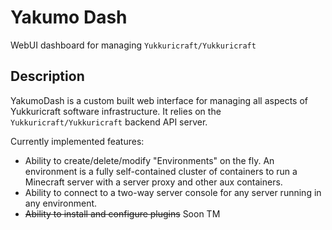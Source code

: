 # Yakumo Dash

WebUI dashboard for managing `Yukkuricraft/Yukkuricraft`

## Description

YakumoDash is a custom built web interface for managing all aspects of Yukkuricraft software infrastructure. It relies on the `Yukkuricraft/Yukkuricraft` backend API server.

Currently implemented features:

- Ability to create/delete/modify "Environments" on the fly. An environment is a fully self-contained cluster of containers to run a Minecraft server with a server proxy and other aux containers.
- Ability to connect to a two-way server console for any server running in any environment.
- ~~Ability to install and configure plugins~~ Soon TM
